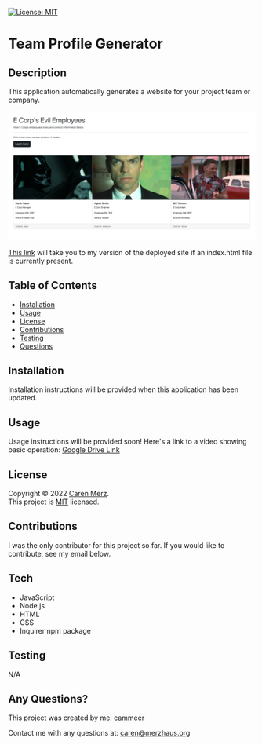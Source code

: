 [![License: MIT](https://img.shields.io/badge/License-MIT-yellow.svg)](https://opensource.org/licenses/MIT)
# Team Profile Generator
  ## Description
  This application automatically generates a website for your project team or company.

![Team Profile Generator](./assets/images/teamprofile.png)

[This link](https://cammeer.github.io/team-profile-generator/) will take you to my version of the deployed site if an index.html file is currently present.
 
  ## Table of Contents
  * [Installation](#installation)
  * [Usage](#usage)
  * [License](#license)
  * [Contributions](#contributions)
  * [Testing](#testing)
  * [Questions](#questions)
  
  ## Installation
  Installation instructions will be provided when this application has been updated.
  
  ## Usage
  Usage instructions will be provided soon! Here's a link to a video showing basic operation: [Google Drive Link](https://drive.google.com/file/d/1JUgEetmfkSpzqg8rKBoa-uYVZssz9X3w/view)
 
  ## License
 Copyright © 2022 [Caren Merz](https://github.com/cammeer). <br />
This project is [MIT](https://github.com/cammeer/next-progress-bar/blob/main/LICENSE) licensed.
  
  ## Contributions
  I was the only contributor for this project so far. If you would like to contribute, see my email below.
 
  ## Tech
  * JavaScript
  * Node.js
  * HTML
  * CSS
  * Inquirer npm package
  
  ## Testing
  N/A
  
  ## Any Questions?
  This project was created by me: [cammeer](https://github.com/cammeer)
  
  Contact me with any questions at: [caren@merzhaus.org](caren@merzhaus.org)